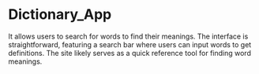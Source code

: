 # Dictionary_App
It allows users to search for words to find their meanings. The interface is straightforward, featuring a search bar where users can input words to get definitions. The site likely serves as a quick reference tool for finding word meanings.

